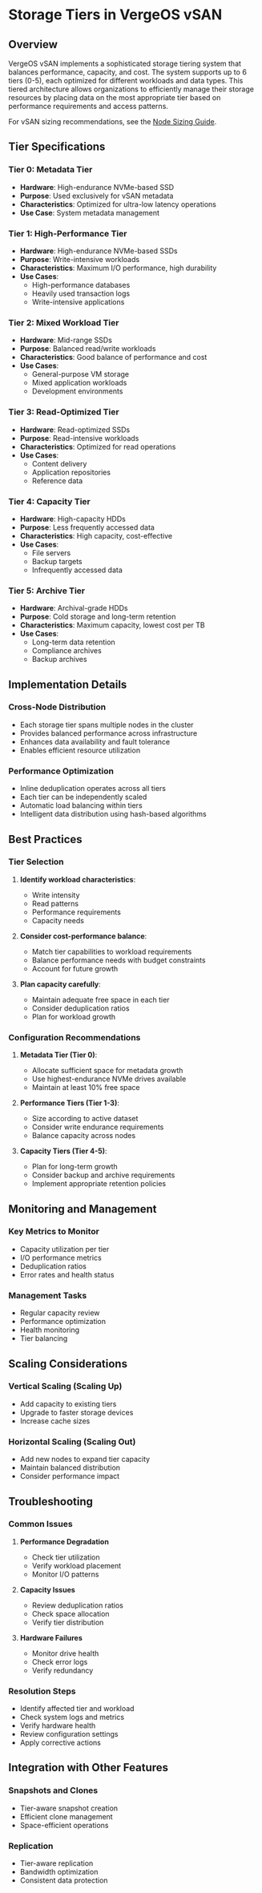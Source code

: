 # Storage Tiers in VergeOS vSAN

## Overview

VergeOS vSAN implements a sophisticated storage tiering system that balances performance, capacity, and cost. The system supports up to 6 tiers (0-5), each optimized for different workloads and data types. This tiered architecture allows organizations to efficiently manage their storage resources by placing data on the most appropriate tier based on performance requirements and access patterns.

For vSAN sizing recommendations, see the [Node Sizing Guide](/implementation-guide/sizing).

## Tier Specifications

### Tier 0: Metadata Tier

- **Hardware**: High-endurance NVMe-based SSD
- **Purpose**: Used exclusively for vSAN metadata
- **Characteristics**: Optimized for ultra-low latency operations
- **Use Case**: System metadata management

### Tier 1: High-Performance Tier

- **Hardware**: High-endurance NVMe-based SSDs
- **Purpose**: Write-intensive workloads
- **Characteristics**: Maximum I/O performance, high durability
- **Use Cases**:
    - High-performance databases
    - Heavily used transaction logs
    - Write-intensive applications

### Tier 2: Mixed Workload Tier

- **Hardware**: Mid-range SSDs
- **Purpose**: Balanced read/write workloads
- **Characteristics**: Good balance of performance and cost
- **Use Cases**:
    - General-purpose VM storage
    - Mixed application workloads
    - Development environments

### Tier 3: Read-Optimized Tier

- **Hardware**: Read-optimized SSDs
- **Purpose**: Read-intensive workloads
- **Characteristics**: Optimized for read operations
- **Use Cases**:
    - Content delivery
    - Application repositories
    - Reference data

### Tier 4: Capacity Tier

- **Hardware**: High-capacity HDDs
- **Purpose**: Less frequently accessed data
- **Characteristics**: High capacity, cost-effective
- **Use Cases**:
    - File servers
    - Backup targets
    - Infrequently accessed data

### Tier 5: Archive Tier

- **Hardware**: Archival-grade HDDs
- **Purpose**: Cold storage and long-term retention
- **Characteristics**: Maximum capacity, lowest cost per TB
- **Use Cases**:
    - Long-term data retention
    - Compliance archives
    - Backup archives

## Implementation Details

### Cross-Node Distribution

- Each storage tier spans multiple nodes in the cluster
- Provides balanced performance across infrastructure
- Enhances data availability and fault tolerance
- Enables efficient resource utilization

### Performance Optimization

- Inline deduplication operates across all tiers
- Each tier can be independently scaled
- Automatic load balancing within tiers
- Intelligent data distribution using hash-based algorithms

## Best Practices

### Tier Selection

1. **Identify workload characteristics**:
    - Write intensity
    - Read patterns
    - Performance requirements
    - Capacity needs

2. **Consider cost-performance balance**:
    - Match tier capabilities to workload requirements
    - Balance performance needs with budget constraints
    - Account for future growth

3. **Plan capacity carefully**:
    - Maintain adequate free space in each tier
    - Consider deduplication ratios
    - Plan for workload growth

### Configuration Recommendations

1. **Metadata Tier (Tier 0)**:
    - Allocate sufficient space for metadata growth
    - Use highest-endurance NVMe drives available
    - Maintain at least 10% free space

2. **Performance Tiers (Tier 1-3)**:
    - Size according to active dataset
    - Consider write endurance requirements
    - Balance capacity across nodes

3. **Capacity Tiers (Tier 4-5)**:
    - Plan for long-term growth
    - Consider backup and archive requirements
    - Implement appropriate retention policies

## Monitoring and Management

### Key Metrics to Monitor

- Capacity utilization per tier
- I/O performance metrics
- Deduplication ratios
- Error rates and health status

### Management Tasks

- Regular capacity review
- Performance optimization
- Health monitoring
- Tier balancing

## Scaling Considerations

### Vertical Scaling (Scaling Up)

- Add capacity to existing tiers
- Upgrade to faster storage devices
- Increase cache sizes

### Horizontal Scaling (Scaling Out)

- Add new nodes to expand tier capacity
- Maintain balanced distribution
- Consider performance impact

## Troubleshooting

### Common Issues

1. **Performance Degradation**
    - Check tier utilization
    - Verify workload placement
    - Monitor I/O patterns

2. **Capacity Issues**
    - Review deduplication ratios
    - Check space allocation
    - Verify tier distribution

3. **Hardware Failures**
    - Monitor drive health
    - Check error logs
    - Verify redundancy

### Resolution Steps

- Identify affected tier and workload
- Check system logs and metrics
- Verify hardware health
- Review configuration settings
- Apply corrective actions

## Integration with Other Features

### Snapshots and Clones

- Tier-aware snapshot creation
- Efficient clone management
- Space-efficient operations

### Replication

- Tier-aware replication
- Bandwidth optimization
- Consistent data protection
